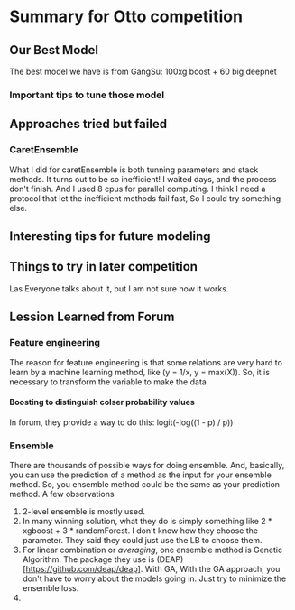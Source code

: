 # Summary for Otto competition

## Our Best Model
The best model we have is from GangSu: 100xg boost + 60 big deepnet

### Important tips to tune those model


## Approaches tried but failed
### CaretEnsemble
What I did for caretEnsemble is both tunning parameters and stack methods. It turns out to be so inefficient! I waited days, and the process don't finish. And I used 8 cpus for parallel computing. I think I need a protocol that let the inefficient methods fail fast, So I could try something else.


## Interesting tips for future modeling


## Things to try in later competition
Las Everyone talks about it, but I am not sure how it works.

## Lession Learned from Forum
### Feature engineering
The reason for feature engineering is that some relations are very hard to learn by a machine learning method, like (y = 1/x, y = max(X)). So, it is necessary to transform the variable to make the data

#### Boosting to distinguish colser probability values
In forum, they provide a way to do this: logit(-log((1 - p) / p))

### Ensemble
There are thousands of possible ways for doing ensemble. And, basically, you can use the prediction of a method as the input for your ensemble method. So, you ensemble method could be the same as your prediction method. A few observations

1. 2-level ensemble is mostly used.
2. In many winning solution, what they do is simply something like 2 * xgboost + 3 * randomForest. I don't know how they choose the parameter. They said they could just use the LB to choose them.
3. For linear combination or *averaging*, one ensemble method is Genetic Algorithm. The package they use is (DEAP)[https://github.com/deap/deap]. With GA, With the GA approach, you don't have to worry about the models going in. Just try to minimize the ensemble loss.
4.


